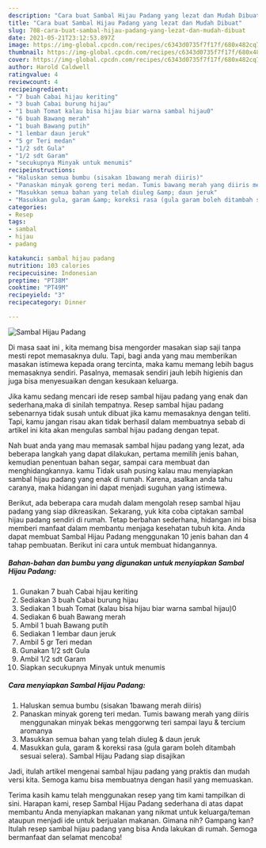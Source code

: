 ```yaml
---
description: "Cara buat Sambal Hijau Padang yang lezat dan Mudah Dibuat"
title: "Cara buat Sambal Hijau Padang yang lezat dan Mudah Dibuat"
slug: 708-cara-buat-sambal-hijau-padang-yang-lezat-dan-mudah-dibuat
date: 2021-05-21T23:12:53.897Z
image: https://img-global.cpcdn.com/recipes/c6343d0735f7f17f/680x482cq70/sambal-hijau-padang-foto-resep-utama.jpg
thumbnail: https://img-global.cpcdn.com/recipes/c6343d0735f7f17f/680x482cq70/sambal-hijau-padang-foto-resep-utama.jpg
cover: https://img-global.cpcdn.com/recipes/c6343d0735f7f17f/680x482cq70/sambal-hijau-padang-foto-resep-utama.jpg
author: Harold Caldwell
ratingvalue: 4
reviewcount: 4
recipeingredient:
- "7 buah Cabai hijau keriting"
- "3 buah Cabai burung hijau"
- "1 buah Tomat kalau bisa hijau biar warna sambal hijau0"
- "6 buah Bawang merah"
- "1 buah Bawang putih"
- "1 lembar daun jeruk"
- "5 gr Teri medan"
- "1/2 sdt Gula"
- "1/2 sdt Garam"
- "secukupnya Minyak untuk menumis"
recipeinstructions:
- "Haluskan semua bumbu (sisakan 1bawang merah diiris)"
- "Panaskan minyak goreng teri medan. Tumis bawang merah yang diiris menggunakan minyak bekas menggorwng teri sampai layu &amp; tercium aromanya"
- "Masukkan semua bahan yang telah diuleg &amp; daun jeruk"
- "Masukkan gula, garam &amp; koreksi rasa (gula garam boleh ditambah sesuai selera). Sambal Hijau Padang siap disajikan"
categories:
- Resep
tags:
- sambal
- hijau
- padang

katakunci: sambal hijau padang 
nutrition: 103 calories
recipecuisine: Indonesian
preptime: "PT38M"
cooktime: "PT49M"
recipeyield: "3"
recipecategory: Dinner

---
```



![Sambal Hijau Padang](https://img-global.cpcdn.com/recipes/c6343d0735f7f17f/680x482cq70/sambal-hijau-padang-foto-resep-utama.jpg)

Di masa  saat ini , kita memang bisa mengorder masakan siap saji tanpa mesti repot memasaknya dulu. Tapi, bagi anda yang mau memberikan masakan istimewa kepada orang tercinta, maka kamu memang lebih bagus memasaknya sendiri. Pasalnya, memasak sendiri jauh lebih higienis dan juga bisa menyesuaikan dengan kesukaan keluarga.

Jika kamu sedang mencari ide resep sambal hijau padang yang enak dan sederhana,maka di sinilah tempatnya. Resep sambal hijau padang  sebenarnya tidak susah untuk dibuat jika kamu memasaknya dengan teliti. Tapi, kamu jangan risau akan tidak berhasil dalam membuatnya 
sebab di artikel ini kita akan mengulas sambal hijau padang dengan tepat.  



Nah buat anda yang mau memasak sambal hijau padang yang lezat, ada beberapa langkah yang dapat dilakukan, pertama memilih jenis bahan, kemudian penentuan bahan segar, sampai cara membuat dan menghidangkannya. kamu Tidak usah pusing kalau mau menyiapkan sambal hijau padang yang enak di rumah. Karena, asalkan anda  tahu caranya, maka hidangan ini dapat menjadi suguhan yang istimewa.

Berikut, ada beberapa cara mudah dalam mengolah resep sambal hijau padang yang siap dikreasikan. Sekarang, yuk kita coba ciptakan sambal hijau padang sendiri di rumah. Tetap berbahan sederhana, hidangan ini bisa memberi manfaat dalam membantu menjaga kesehatan tubuh kita. Anda dapat membuat Sambal Hijau Padang menggunakan 10 jenis bahan dan 4 tahap pembuatan. Berikut ini cara untuk membuat hidangannya.

<!--inarticleads1-->

##### Bahan-bahan dan bumbu yang digunakan untuk menyiapkan Sambal Hijau Padang:

1. Gunakan 7 buah Cabai hijau keriting
1. Sediakan 3 buah Cabai burung hijau
1. Sediakan 1 buah Tomat (kalau bisa hijau biar warna sambal hijau)0
1. Sediakan 6 buah Bawang merah
1. Ambil 1 buah Bawang putih
1. Sediakan 1 lembar daun jeruk
1. Ambil 5 gr Teri medan
1. Gunakan 1/2 sdt Gula
1. Ambil 1/2 sdt Garam
1. Siapkan secukupnya Minyak untuk menumis




<!--inarticleads2-->

##### Cara menyiapkan Sambal Hijau Padang:

1. Haluskan semua bumbu (sisakan 1bawang merah diiris)
1. Panaskan minyak goreng teri medan. Tumis bawang merah yang diiris menggunakan minyak bekas menggorwng teri sampai layu &amp; tercium aromanya
1. Masukkan semua bahan yang telah diuleg &amp; daun jeruk
1. Masukkan gula, garam &amp; koreksi rasa (gula garam boleh ditambah sesuai selera). Sambal Hijau Padang siap disajikan




Jadi, itulah artikel mengenai  sambal hijau padang  yang praktis dan mudah versi kita. Semoga kamu bisa membuatnya dengan hasil yang memuaskan. 

Terima kasih kamu telah menggunakan resep yang tim kami tampilkan di sini. Harapan kami, resep  Sambal Hijau Padang sederhana di atas dapat membantu Anda menyiapkan makanan yang nikmat untuk keluarga/teman ataupun menjadi ide untuk berjualan makanan. Gimana nih? Gampang kan? Itulah resep sambal hijau padang yang bisa Anda lakukan di rumah. Semoga bermanfaat dan selamat mencoba!

